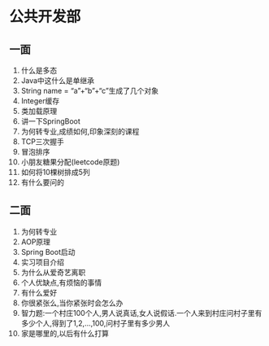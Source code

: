 # 公共开发部

## 一面

1. 什么是多态
2. Java中这什么是单继承
3. String name = “a”+“b”+“c”生成了几个对象
4. Integer缓存
5. 类加载原理
6. 讲一下SpringBoot
7. 为何转专业,成绩如何,印象深刻的课程
8. TCP三次握手
9. 冒泡排序
10. 小朋友糖果分配(leetcode原题)
11. 如何将10棵树排成5列
12. 有什么要问的

## 二面

1. 为何转专业
2. AOP原理
3. Spring Boot启动
4. 实习项目介绍
5. 为什么从爱奇艺离职
6. 个人优缺点,有烦恼的事情
7. 有什么爱好
8. 你很紧张么,当你紧张时会怎么办
9. 智力题:一个村庄100个人,男人说真话,女人说假话.一个人来到村庄问村子里有多少个人,得到了1,2,...,100,问村子里有多少男人
10. 家是哪里的,以后有什么打算